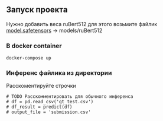 ## Запуск проекта
Нужно добавить веса ruBert512 для этого возьмите файлик [model.safetensors](https://disk.yandex.ru/d/Wl1NVdl2mkVx9g) -> models/ruBert512


### В docker container
```
docker-compose up
```
### Инференс файлика из директории

Расскоментируйте строчки

```
# TODO Расскомментировать для обычного инференса
# df = pd.read_csv('gt_test.csv')
# df_result = predict(df)
# output_file = 'submission.csv'
```